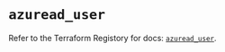 # `azuread_user`

Refer to the Terraform Registory for docs: [`azuread_user`](https://registry.terraform.io/providers/hashicorp/azuread/2.43.0/docs/resources/user).
